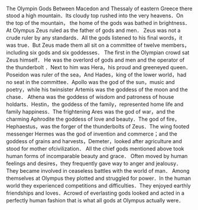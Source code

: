 The Olympin Gods  Between Macedon and Thessaly of eastern Greece there stood a high mountain．Its cloudy top rushed into the very heavens．On the top of the mountain， the home of the gods was bathed in brightness． At Olympus Zeus ruled as the father of gods and men． Zeus was not a crude ruler by any standards．All the gods listened to his final words，it was true．But Zeus made them all sit on a committee of twelve members，including six gods and six goddesses． The first in the Olympian crowd sat Zeus himself． He was the overlord of gods and men and the operator of the thunderbolt ．Next to him was Hera，his proud and greeneyed queen．Poseidon was ruler of the sea，And Hades，king of the lower world，had no seat in the committee．Apollo was the god of the sun，music and poetry，while his twinsister Artemis was the goddess of the moon and the chase． Athena was the goddess of wisdom and patroness of house holdarts．Hestin，the goddess of the family，represented home life and family happiness．The frightening Ares was the god of war，and the charming Aphrodite the goddess of love and beauty．The god of fire，Hephaestus，was the forger of the thunderbolts of Zeus．The wing footed messenger Hermes was the god of invention and commerce；and the goddess of grains and harvests，Demeter，looked after agriculture and stood for mother ofcivilization．  All the chief gods mentioned above took human forms of incomparable beauty and grace． Often moved by human feelings and desires，they frequently gave way to anger and jealousy．They became involved in ceaseless battles with the world of man． Among themselves at Olympus they plotted and struggled for power．In the human world they experienced competitions and difficulties．They enjoyed earthly friendships and loves．Acrowd of everlasting gods looked and acted in a perfectly human fashion that is what all gods at Olympus actually were．
